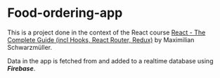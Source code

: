 # Food-ordering-app

This is a project done in the context of the React course [React - The Complete Guide (incl Hooks, React Router, Redux)](https://www.udemy.com/course/react-the-complete-guide-incl-redux/) by Maximilian Schwarzmüller. 

Data in the app is fetched from and added to a realtime database using ***Firebase***.
